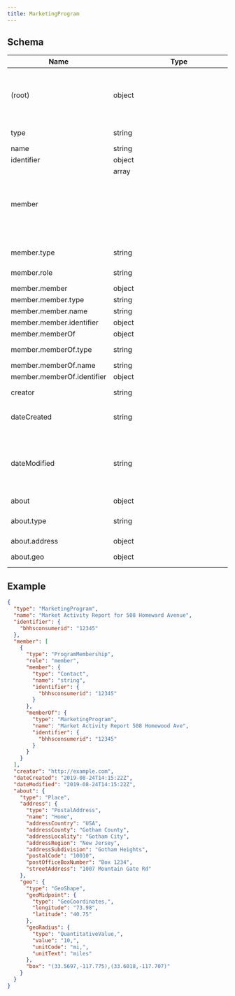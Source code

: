 ```yaml
---
title: MarketingProgram
---
```

## Schema

| Name | Type | Description |
|---|---|---|
| (root) | object | A collection of pre-defined activities which take place over a period of time or in a regular, ongoing schedule. |
| type | string | const (`"MarketingProgram"`)  |
| name | string | - |
| identifier | object |  1 properties |
| member | array<object> | - |
| member.type | string | const (`"ProgramMembership"`)  |
| member.role | string | allowed (`"member"`, `"owner"`)  |
| member.member | object | - |
| member.member.type | string | const (`"Contact"`)  |
| member.member.name | string | - |
| member.member.identifier | object |  1 properties |
| member.memberOf | object | - |
| member.memberOf.type | string | const (`"MarketingProgram"`)  |
| member.memberOf.name | string | - |
| member.memberOf.identifier | object |  1 properties |
| creator | string | creator / author of the item format (`uri`) |
| dateCreated | string | The date on which the item was created. format (`date-time`) |
| dateModified | string | The date on which the item was most recently modified or when the item's entry was modified within a DataFeed. format (`date-time`) |
| about | object | a physical location |
| about.type | string | allowed (`"Place"`) The item type (Linked-Data @type) |
| about.address | object | A physical address. |
| about.geo | object | a geo shape (circle or box) |

## Example



```json
{
  "type": "MarketingProgram",
  "name": "Market Activity Report for 508 Homeward Avenue",
  "identifier": {
    "bhhsconsumerid": "12345"
  },
  "member": [
    {
      "type": "ProgramMembership",
      "role": "member",
      "member": {
        "type": "Contact",
        "name": "string",
        "identifier": {
          "bhhsconsumerid": "12345"
        }
      },
      "memberOf": {
        "type": "MarketingProgram",
        "name": "Market Activity Report 508 Homewood Ave",
        "identifier": {
          "bhhsconsumerid": "12345"
        }
      }
    }
  ],
  "creator": "http://example.com",
  "dateCreated": "2019-08-24T14:15:22Z",
  "dateModified": "2019-08-24T14:15:22Z",
  "about": {
    "type": "Place",
    "address": {
      "type": "PostalAddress",
      "name": "Home",
      "addressCountry": "USA",
      "addressCounty": "Gotham County",
      "addressLocality": "Gotham City",
      "addressRegion": "New Jersey",
      "addressSubdivision": "Gotham Heights",
      "postalCode": "10010",
      "postOfficeBoxNumber": "Box 1234",
      "streetAddress": "1007 Mountain Gate Rd"
    },
    "geo": {
      "type": "GeoShape",
      "geoMidpoint": {
        "type": "GeoCoordinates,",
        "longitude": "73.98",
        "latitude": "40.75"
      },
      "geoRadius": {
        "type": "QuantitativeValue,",
        "value": "10,",
        "unitCode": "mi,",
        "unitText": "miles"
      },
      "box": "(33.5697,-117.775),(33.6018,-117.707)"
    }
  }
}
```
